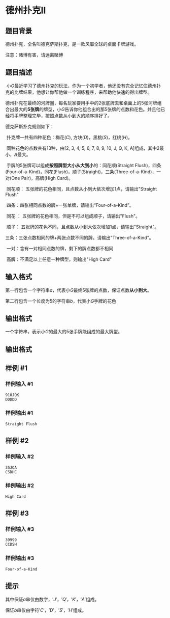 # 德州扑克II

## 题目背景

德州扑克，全名叫德克萨斯扑克，是一款风靡全球的桌面卡牌游戏。

注意：赌博有害，请远离赌博

## 题目描述

​		小$G$最近学习了德州扑克的玩法，作为一个初学者，他还没有完全记忆住德州扑克的比牌结果，他想让你帮他做一个训练程序，来帮助他快速的得出牌型。

德州扑克在最终的河牌圈，每名玩家要用手中的$2$张底牌去和桌面上的$5$张河牌组合出最大的**5张牌**的牌型，小$G$告诉你他组合出的那$5$张牌的点数和花色。并且他已经将手牌整理完毕，按照点数从小到大的顺序排好了。

德克萨斯扑克规则如下：

​		扑克牌一共有四种花色：梅花($C$), 方块($D$)，黑桃($S$)，红桃($H$)。

​		同种花色的点数共有$13$种，由\[2, 3, 4, 5, 6, 7, 8, 9, 10, J, Q, K, A]组成，其中$2$最小，$A$最大。

​		手牌的$5$张牌可以组成**按照牌型大小从大到小**的：同花顺(Straight Flush)，四条(Four-of-a-Kind)，同花(Flush)，顺子(Straight)，三条(Three-of-a-Kind)，一对(One Pair)，高牌(High Card)。

​		同花顺： 五张牌的花色相同，且点数从小到大依次增加$1$点，请输出"Straight Flush"

​		四条：四张相同点数的牌+一张单牌，请输出“Four-of-a-Kind”。

​		同花 ： 五张牌的花色相同，但是不可以组成顺子，请输出"Flush"。

​		顺子： 五张牌的花色不同，且点数从小到大依次增加$1$点，请输出"Straight"。

​		三条：三张点数相同的牌+两张点数不同的牌。请输出"Three-of-a-Kind"。

​		一对：含有一对相同点数的牌，剩下的牌点数都不相同

​		高牌：不满足以上任意一种牌型，则输出"High Card"

## 输入格式

第一行包含一个字符串$a$，代表小$G$最终$5$张牌的点数，保证点数**从小到大**。

第二行包含一个长度为$5$的字符串$b$，代表小$G$手牌的花色

## 输出格式

一个字符串，表示小$G$的最大的$5$张手牌能组成的最大牌型。

## 输出格式

## 样例 #1

### 样例输入 #1

```
910JQK
DDDDD
```

### 样例输出 #1

```
Straight Flush
```

## 样例 #2

### 样例输入 #2

```
35JQA
CSDHC
```

### 样例输出 #2

```
High Card
```

## 样例 #3

### 样例输入 #3

```
39999
CCDSH
```

### 样例输出 #3

```
Four-of-a-Kind
```



## 提示

其中保证$a$串仅由数字，$'J'$，$'Q'$，$'K'$，$'A'$组成。

保证$b$串仅由字符$'C'$，$'D'$，$'S'$，$'H'$组成。